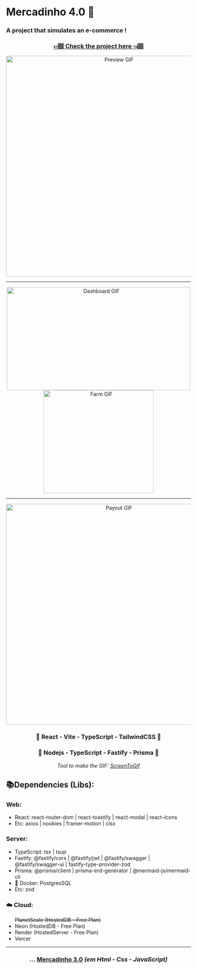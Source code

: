 <h1>Mercadinho 4.0 🛒</h1>
<h3>A project that simulates an e-commerce !</h3>
<div align='center'>
    <h3><a href="https://mercadinho4-0.vercel.app/" target="_blank">👉🏽 Check the project here 👈🏽</a> </h3>
    <img width="600" src="https://github.com/carlos09v/Mercadinho/blob/main/front/src/assets/Gifs/Home?raw=true" alt="Preview GIF">
    <hr>
    <img width="500" height="280" src="https://github.com/carlos09v/Mercadinho/blob/main/front/src/assets/Gifs/Dashboard?raw=true" alt="Dashboard GIF">
    <img width="300" height="280" src="https://github.com/carlos09v/Mercadinho/blob/main/front/src/assets/Gifs/Farm?raw=true" alt="Farm GIF">
    <hr>
    <img width="600" src="https://github.com/carlos09v/Mercadinho/blob/main/front/src/assets/Gifs/Payout?raw=true" alt="Payout GIF">
    <!-- <img width='500' src="https://github.com/carlos09v/Mercadinho/blob/main/front/src/assets/HomeLightPreview.jpg?raw=true" alt="Preview HomeLight">
    <hr>
    <img width='500' src="https://github.com/carlos09v/Mercadinho/blob/main/front/src/assets/HomeDarkPreview.jpg?raw=true" alt="Preview HomeDark"> -->
    <h3>🩵 React - Vite - TypeScript - TailwindCSS 🩵</h3>
    <h3>💚 Nodejs - TypeScript - Fastify - Prisma 💚</h3>
    <i>Tool to make the GIF: <a href="https://www.screentogif.com">ScreenToGif</a></i>
</div>
<h2>📚Dependencies (Libs):</h2>
<h3>Web:</h3>
    <ul>
        <li>React: react-router-dom | react-toastify | react-modal | react-icons</li>
        <li>Etc: axios | nookies | framer-motion | clsx</li>
    </ul>
<h3>Server:</h3>
    <ul>
        <li>TypeScript: tsx | tsup</li>
        <li>Fastify: @fastify/cors | @fastify/jwt | @fastify/swagger | @fastify/swagger-ui | fastify-type-provider-zod</li>
        <li>Prisma: @prisma/client | prisma-erd-generator | @mermaid-js/mermaid-cli</li>
        <li>🐋 Docker: PostgresSQL</li>
        <li>Etc: zod</li>
    </ul>
<h3>☁️ Cloud:</h3>
    <ul>
        <del>PlanetScale (HostedDB - Free Plan)</del>
        <li>Neon (HostedDB - Free Plan)</li>
        <li>Render (HostedServer - Free Plan)</li>
        <li>Vercer</li>
    </ul>

<hr>
<h3 align='center'>... <a href="https://github.com/carlos09v/Mercadinho/tree/merc-3.0">Mercadinho 3.0</a> <i>(em Html - Css - JavaScript)</i> </h3>
